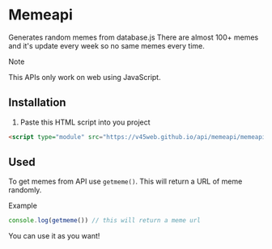 # Memeapi
Generates random memes from database.js There are almost 100+ memes and it's update every week so no same memes every time. 

> [!NOTE]
> This APIs only work on web using JavaScript.

## Installation
1. Paste this HTML script into you project
```html
<script type="module" src="https://v45web.github.io/api/memeapi/memeapi.js"></script>
```

## Used
To get memes from API use `getmeme()`. This will return a URL of meme randomly. 

Example
```js
console.log(getmeme()) // this will return a meme url
```
You can use it as you want! 

